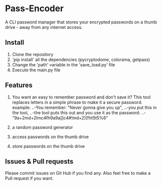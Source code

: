 # Pass-Encoder
A CLI password manager that stores your encrypted passwords on a thumb drive - away from any internet access.

## Install
1. Clone the repository
2. 'pip install' all the dependencies (pycryptodome, colorama, getpass)
3. Change the 'path' variable in the 'save_load.py' file
4. Execute the main.py file

## Features
1. You want an easy to remember password and don't save it? This tool replaces letters in a simple phrase to make it a secure password.
   example:
        ..-You remember: "Never gonna give you up",
        ..-you put this in the tool,
        ..-the tool puts this out and you use it as the password:
        ..-"9a+2md+2lmc4fh9a9a]]c4#!md+2)[fht5t5%6"

2. a random password generator

3. access passwords on the thumb drive

4. store passwords on the thumb drive
## Issues & Pull requests
Please commit issues on Git Hub if you find any. Also feel free to make a Pull request if you want.